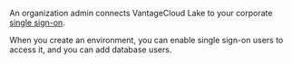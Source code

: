 An organization admin connects VantageCloud Lake to your corporate [single sign-on](mxq1680183881642.md).

When you create an environment, you can enable single sign-on users to access it, and you can add database users.

